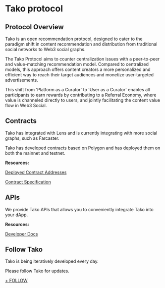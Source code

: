 # Tako protocol

## Protocol Overview

Tako is an open recommendation protocol, designed to cater to the paradigm shift in content recommendation and distribution from traditional social networks to Web3 social graphs.

The Tako Protocol aims to counter centralization issues with a peer-to-peer and value-matching recommendation model. Compared to centralized models, this approach offers content creators a more personalized and efficient way to reach their target audiences and monetize user-targeted advertisements.

This shift from 'Platform as a Curator' to 'User as a Curator' enables all participants to earn rewards by contributing to a Referral Economy, where value is channeled directly to users, and jointly facilitating the content value flow in Web3 Social.

## Contracts

Tako has integrated with Lens and is currently integrating with more social graphs, such as Farcaster.

Tako has developed contracts based on Polygon and has deployed them on both the mainnet and testnet.

**Resources:**

[Deployed Contract Addresses](https://docs.tako.so/integration/tako-recommendation-protocol/deployed-contract-address)

[Contract Specification](https://docs.tako.so/integration/tako-recommendation-protocol/contract-specification)

## APIs

We provide Tako APIs that allows you to conveniently integrate Tako into your dApp.

**Resources:**

[Developer Docs](https://docs.tako.so/integration/tako-recommendation-protocol)

## Follow Tako

Tako is being iteratively developed every day.

Please follow Tako for updates.

[+ FOLLOW](https://github.com/takoprotocol)

